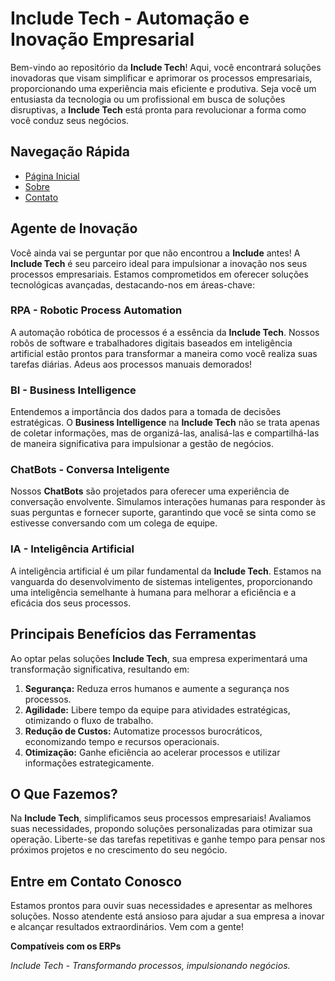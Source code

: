# Include Tech - Automação e Inovação Empresarial

Bem-vindo ao repositório da **Include Tech**! Aqui, você encontrará soluções inovadoras que visam simplificar e aprimorar os processos empresariais, proporcionando uma experiência mais eficiente e produtiva. Seja você um entusiasta da tecnologia ou um profissional em busca de soluções disruptivas, a **Include Tech** está pronta para revolucionar a forma como você conduz seus negócios.

## Navegação Rápida

- [Página Inicial](#)
- [Sobre](#)
- [Contato](#)

## Agente de Inovação

Você ainda vai se perguntar por que não encontrou a **Include** antes! A **Include Tech** é seu parceiro ideal para impulsionar a inovação nos seus processos empresariais. Estamos comprometidos em oferecer soluções tecnológicas avançadas, destacando-nos em áreas-chave:

### **RPA - Robotic Process Automation**

A automação robótica de processos é a essência da **Include Tech**. Nossos robôs de software e trabalhadores digitais baseados em inteligência artificial estão prontos para transformar a maneira como você realiza suas tarefas diárias. Adeus aos processos manuais demorados!

### **BI - Business Intelligence**

Entendemos a importância dos dados para a tomada de decisões estratégicas. O **Business Intelligence** na **Include Tech** não se trata apenas de coletar informações, mas de organizá-las, analisá-las e compartilhá-las de maneira significativa para impulsionar a gestão de negócios.

### **ChatBots - Conversa Inteligente**

Nossos **ChatBots** são projetados para oferecer uma experiência de conversação envolvente. Simulamos interações humanas para responder às suas perguntas e fornecer suporte, garantindo que você se sinta como se estivesse conversando com um colega de equipe.

### **IA - Inteligência Artificial**

A inteligência artificial é um pilar fundamental da **Include Tech**. Estamos na vanguarda do desenvolvimento de sistemas inteligentes, proporcionando uma inteligência semelhante à humana para melhorar a eficiência e a eficácia dos seus processos.

## Principais Benefícios das Ferramentas

Ao optar pelas soluções **Include Tech**, sua empresa experimentará uma transformação significativa, resultando em:

1. **Segurança:** Reduza erros humanos e aumente a segurança nos processos.
2. **Agilidade:** Libere tempo da equipe para atividades estratégicas, otimizando o fluxo de trabalho.
3. **Redução de Custos:** Automatize processos burocráticos, economizando tempo e recursos operacionais.
4. **Otimização:** Ganhe eficiência ao acelerar processos e utilizar informações estrategicamente.

## O Que Fazemos?

Na **Include Tech**, simplificamos seus processos empresariais! Avaliamos suas necessidades, propondo soluções personalizadas para otimizar sua operação. Liberte-se das tarefas repetitivas e ganhe tempo para pensar nos próximos projetos e no crescimento do seu negócio.

## Entre em Contato Conosco

Estamos prontos para ouvir suas necessidades e apresentar as melhores soluções. Nosso atendente está ansioso para ajudar a sua empresa a inovar e alcançar resultados extraordinários. Vem com a gente!

**Compatíveis com os ERPs**

*Include Tech - Transformando processos, impulsionando negócios.*

